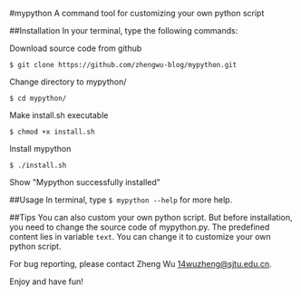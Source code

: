 #mypython
A command tool for customizing your own python script

##Installation
In your terminal, type the following commands:

Download source code from github

`$ git clone https://github.com/zhengwu-blog/mypython.git`

Change directory to mypython/

`$ cd mypython/`

Make install.sh executable

`$ chmod +x install.sh`

Install mypython

`$ ./install.sh`

Show "Mypython successfully installed"

##Usage
In terminal, type `$ mypython --help` for more help.

##Tips
You can also custom your own python script. But before installation, you need to change the source code of mypython.py. The predefined content lies in variable `text`. You can change it to customize your own python script.

For bug reporting, please contact Zheng Wu <14wuzheng@sjtu.edu.cn>.

Enjoy and have fun!

